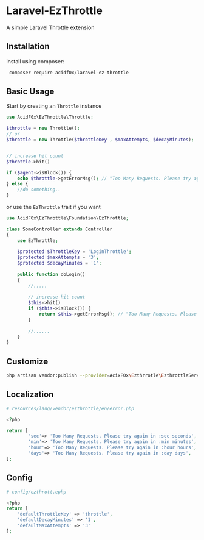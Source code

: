 # Laravel-EzThrottle
A simple Laravel Throttle extension

Installation
------------
install using composer:
 
```bash
 composer require acidf0x/laravel-ez-throttle
```

Basic Usage
-----------

Start by creating an `Throttle` instance  
```php
use AcidF0x\EzThrottle\Throttle;  

$throttle = new Throttle();
// or
$throttle = new Throttle($throttleKey , $maxAttempts, $decayMinutes);


// increase hit count
$throttle->hit()

if ($agent->isBlock()) {
    echo $throttle->getErrorMsg(); // "Too Many Requests. Please try again in 1 minutes"
} else {
    //do something..
}
```
or use the `EzThrottle` trait if you want  

```php
use AcidF0x\EzThrottle\Foundation\EzThrottle;

class SomeController extends Controller
{
    use EzThrottle;
    
    $protected $ThrottleKey = 'LoginThrottle';
    $protected $maxAttempts = '3';
    $protected $decayMinutes = '1';
    
    public function doLogin()
    {
        //.....
        
        // increase hit count
        $this->hit()
        if ($this->isBlock()) {
            return $this->getErrorMsg(); // "Too Many Requests. Please try again in 1 minutes"
        } 
        
        //......
    }
}
```

Customize
-----------
```bash
php artisan vendor:publish --provider=AcixF0x\Ezthrrotle\EzthrottleServiceProvider
```

Localization
-----------
```php
# resources/lang/vendor/ezthrottle/en/error.php

<?php

return [
        'sec'=> 'Too Many Requests. Please try again in :sec seconds',
        'min'=> 'Too Many Requests. Please try again in :min minutes',
        'hour'=> 'Too Many Requests. Please try again in :hour hours',
        'days'=> 'Too Many Requests. Please try again in :day days',
];
```

Config
-----------
```php
# config/ezthrott.ephp

<?php
return [
    'defaultThrottleKey' => 'throttle',
    'defaultDecayMinutes' => '1',
    'defaultMaxAttempts' => '3'
];
```